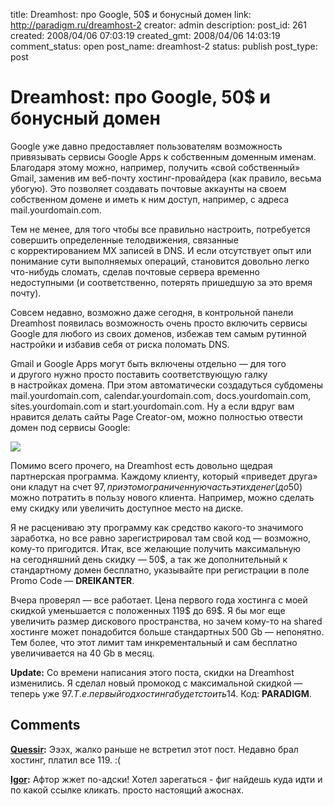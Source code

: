 title: Dreamhost: про Google, 50$ и бонусный домен
link: http://paradigm.ru/dreamhost-2
creator: admin
description:
post_id: 261
created: 2008/04/06 07:03:19
created_gmt: 2008/04/06 14:03:19
comment_status: open
post_name: dreamhost-2
status: publish
post_type: post

# Dreamhost: про Google, 50$ и бонусный домен

Google уже давно предоставляет пользователям возможность привязывать сервисы Google Apps к собственным доменным именам. Благодаря этому можно, например, получить «свой собственный» Gmail, заменив им веб-почту хостинг-провайдера (как правило, весьма убогую). Это позволяет создавать почтовые аккаунты на своем собственном домене и иметь к ним доступ, например, с адреса mail.yourdomain.com.

Тем не менее, для того чтобы все правильно настроить, потребуется совершить определенные телодвижения, связанные с корректированием MX записей в DNS. И если отсутствует опыт или понимание сути выполняемых операций, становится довольно легко что-нибудь сломать, сделав почтовые сервера временно недоступными (и соответственно, потерять пришедшую за это время почту).

Совсем недавно, возможно даже сегодня, в контрольной панели Dreamhost появилась возможность очень просто включить сервисы Google для любого из своих доменов, избежав тем самым рутинной настройки и избавив себя от риска поломать DNS.

Gmail и Google Apps могут быть включены отдельно — для того и другого нужно просто поставить соответствующую галку в настройках домена. При этом автоматически создадуться субдомены mail.yourdomain.com, calendar.yourdomain.com, docs.yourdomain.com, sites.yourdomain.com и start.yourdomain.com. Ну а если вдруг вам нравится делать сайты Page Creator-ом, можно полностью отвести домен под сервисы Google:

[![](/media/dreamhost-google-services.png)](http://paradigm.ru/media/dreamhost-google-services.png)

Помимо всего прочего, на Dreamhost есть довольно щедрая партнерская программа. Каждому клиенту, который «приведет друга» они кладут на счет 97$, при этом ограниченную часть этих денег (до 50$) можно потратить в пользу нового клиента. Например, можно сделать ему скидку или увеличить доступное место на диске.

Я не расцениваю эту программу как средство какого-то значимого заработка, но все равно зарегистрировал там свой код — возможно, кому-то пригодится. Итак, все желающие получить максимальную на сегодняшний день скидку — 50$, а так же дополнительный к стандартному домен бесплатно, указывайте при регистрации в поле Promo Code — **DREIKANTER**.

Вчера проверял — все работает. Цена первого года хостинга с моей скидкой уменьшается с положенных 119$ до 69$. Я бы мог еще увеличить размер дискового пространства, но зачем кому-то на shared хостинге может понадобится больше стандартных 500 Gb — непонятно. Тем более, что этот лимит там инкрементальный и сам бесплатно увеличивается на 40 Gb в месяц.

**Update:** Со времени написания этого поста, скидки на Dreamhost изменились. Я сделал новый промокод с максимальной скидкой — теперь уже 97$. Т. е. первый год хостинга будет стоить 14$. Код: **PARADIGM**.

## Comments

**[Quessir](#3197 "2008/10/11 16:52:05"):** Эээх, жалко раньше не встретил этот пост. Недавно брал хостинг, платил все 119. :(

**[Igor](#45723 "2010/05/31 21:05:47"):** Афтор жжет по-адски! Хотел зарегаться - фиг найдешь куда идти и по какой ссылке кликать. просто настоящий ажоснах.

